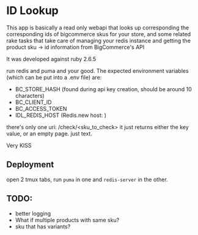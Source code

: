 # ID Lookup
This app is basically a read only webapi that looks up corresponding the
corresponding ids of bigcommerce skus for your store, and some related rake
tasks that take care of managing your redis instance and getting the
product sku -> id information from BigCommerce's API

It was developed against ruby 2.6.5

run redis and puma and your good.
The expected environment variables (which can be put into a .env file) are:
- BC_STORE_HASH (found during api key creation, should be around 10 characters)
- BC_CLIENT_ID
- BC_ACCESS_TOKEN
- IDL_REDIS_HOST (Redis.new host: <this value here>)

there's only one uri: /check/<sku_to_check>
it just returns either the key value, or an empty page. just text.

Very KISS 

## Deployment
open 2 tmux tabs, run ```puma``` in one and ```redis-server``` in the other.

## TODO:
- better logging
- What if multiple products with same sku?
- sku that has variants?
